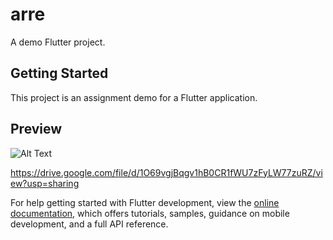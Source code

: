# arre

A demo Flutter project.

## Getting Started

This project is an assignment demo for a Flutter application.


## Preview
![Alt Text](https://drive.google.com/uc?id=1O69vgjBqgv1hB0CR1fWU7zFyLW77zuRZ)


https://drive.google.com/file/d/1O69vgjBqgv1hB0CR1fWU7zFyLW77zuRZ/view?usp=sharing



For help getting started with Flutter development, view the
[online documentation](https://docs.flutter.dev/), which offers tutorials,
samples, guidance on mobile development, and a full API reference.
